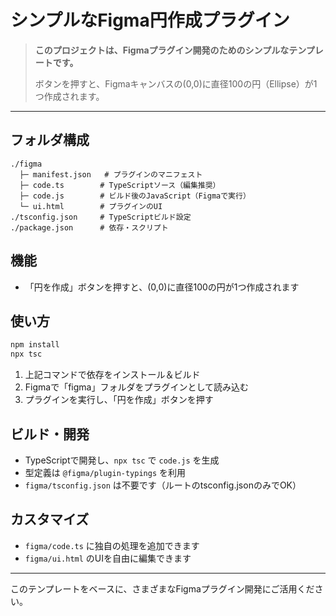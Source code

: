 # シンプルなFigma円作成プラグイン

> **このプロジェクトは、Figmaプラグイン開発のためのシンプルなテンプレートです。**
> 
> ボタンを押すと、Figmaキャンバスの(0,0)に直径100の円（Ellipse）が1つ作成されます。

---

## フォルダ構成

```plaintext
./figma
  ├─ manifest.json   # プラグインのマニフェスト
  ├─ code.ts        # TypeScriptソース（編集推奨）
  ├─ code.js        # ビルド後のJavaScript（Figmaで実行）
  └─ ui.html        # プラグインのUI
./tsconfig.json     # TypeScriptビルド設定
./package.json      # 依存・スクリプト
```

## 機能
- 「円を作成」ボタンを押すと、(0,0)に直径100の円が1つ作成されます

## 使い方

```sh
npm install
npx tsc
```

1. 上記コマンドで依存をインストール＆ビルド
2. Figmaで「figma」フォルダをプラグインとして読み込む
3. プラグインを実行し、「円を作成」ボタンを押す

## ビルド・開発
- TypeScriptで開発し、`npx tsc` で `code.js` を生成
- 型定義は `@figma/plugin-typings` を利用
- `figma/tsconfig.json` は不要です（ルートのtsconfig.jsonのみでOK）

## カスタマイズ
- `figma/code.ts` に独自の処理を追加できます
- `figma/ui.html` のUIを自由に編集できます

---

このテンプレートをベースに、さまざまなFigmaプラグイン開発にご活用ください。 